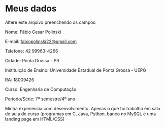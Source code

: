 # Meus dados

Altere este arquivo preenchendo os campos:

Nome: Fábio Cesar Polinski

E-mail: fabiopolinski22@gmail.com

Telefone: 42 99963-4266

Cidade: Ponta Grossa - PR

Instituição de Ensino: Universidade Estadual de Ponta Grossa - UEPG

RA: 18009426

Curso: Engenharia de Computação

Período/Série: 7º semestre/4º ano

Minha experiencia com desenvolvimento: Apenas o que foi trabalho em sala de aula do curso (programas em C, Java, Python, banco no MySQL e uma landing page em HTML/CSS)
